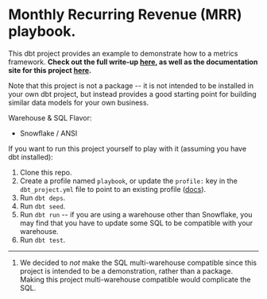 # Monthly Recurring Revenue (MRR) playbook.
This dbt project provides an example to demonstrate how to a metrics framework. 
**Check out the full write-up [here](),
as well as the documentation site for this project [here]().**

Note that this project is not a package -- it is not intended to be installed in
your own dbt project, but instead provides a good starting point for building
similar data models for your own business.

Warehouse & SQL Flavor:
- Snowflake / ANSI

If you want to run this project yourself to play with it (assuming you have
dbt installed):
1. Clone this repo.
2. Create a profile named `playbook`, or update the `profile:` key in the
`dbt_project.yml` file to point to an existing profile ([docs](https://docs.getdbt.com/docs/configure-your-profile)).
3. Run `dbt deps`.
4. Run `dbt seed`.
5. Run `dbt run` -- if you are using a warehouse other than Snowflake, you may
find that you have to update some SQL to be compatible with your warehouse.
6. Run `dbt test`.

-----
1. We decided to _not_ make the SQL multi-warehouse compatible since this project
is intended to be a demonstration, rather than a package. Making this project
multi-warehouse compatible would complicate the SQL.
